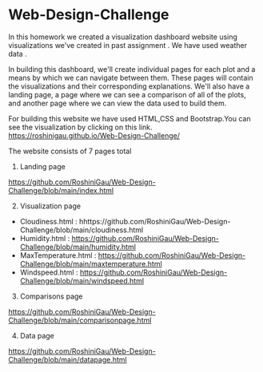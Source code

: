 # Web-Design-Challenge

In this homework we created a visualization dashboard website using visualizations we've created in past assignment . We have used weather data .

In building this dashboard, we'll create individual pages for each plot and a means by which we can navigate between them. These pages will contain the visualizations and their corresponding explanations. We'll also have a landing page, a page where we can see a comparison of all of the plots, and another page where we can view the data used to build them.

For building this website we have used HTML,CSS and Bootstrap.You can see the visualization by clicking on this link.
https://roshinigau.github.io/Web-Design-Challenge/

The website consists of 7 pages total 

1. Landing page 

https://github.com/RoshiniGau/Web-Design-Challenge/blob/main/index.html

2. Visualization page 

*  Cloudiness.html : hhttps://github.com/RoshiniGau/Web-Design-Challenge/blob/main/cloudiness.html
*  Humidity.html : https://github.com/RoshiniGau/Web-Design-Challenge/blob/main/humidity.html
*  MaxTemperature.html : https://github.com/RoshiniGau/Web-Design-Challenge/blob/main/maxtemperature.html
*  Windspeed.html : https://github.com/RoshiniGau/Web-Design-Challenge/blob/main/windspeed.html

3. Comparisons page

https://github.com/RoshiniGau/Web-Design-Challenge/blob/main/comparisonpage.html

4. Data page

https://github.com/RoshiniGau/Web-Design-Challenge/blob/main/datapage.html